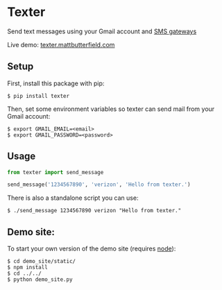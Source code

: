Texter
======

Send text messages using your Gmail account and [SMS gateways](https://en.wikipedia.org/wiki/SMS_gateway)  

Live demo: [texter.mattbutterfield.com](http://texter.mattbutterfield.com)

## Setup

First, install this package with pip:

    $ pip install texter

Then, set some environment variables so texter can send mail from your Gmail account:

    $ export GMAIL_EMAIL=<email>
    $ export GMAIL_PASSWORD=<password>

## Usage

```python
from texter import send_message

send_message('1234567890', 'verizon', 'Hello from texter.')
```

There is also a standalone script you can use:

    $ ./send_message 1234567890 verizon "Hello from texter."

## Demo site:

To start your own version of the demo site (requires [node](https://nodejs.org/en/)):

    $ cd demo_site/static/
    $ npm install
    $ cd ../../
    $ python demo_site.py
